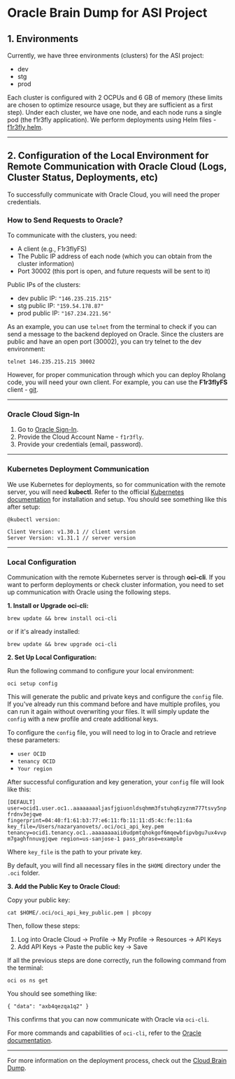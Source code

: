 
# Oracle Brain Dump for ASI Project

## 1. Environments

Currently, we have three environments (clusters) for the ASI project:

-   dev
-   stg
-   prod

Each cluster is configured with 2 OCPUs and 6 GB of memory (these limits are chosen to optimize resource usage, but they are sufficient as a first step). Under each cluster, we have one node, and each node runs a single pod (the f1r3fly application). We perform deployments using Helm files - [f1r3fly helm](https://github.com/F1R3FLY-io/f1r3fly/tree/main/docker/helm).

----------

## 2. Configuration of the Local Environment for Remote Communication with Oracle Cloud (Logs, Cluster Status, Deployments, etc)

To successfully communicate with Oracle Cloud, you will need the proper credentials.

### How to Send Requests to Oracle?

To communicate with the clusters, you need:

-   A client (e.g., F1r3flyFS)
-   The Public IP address of each node (which you can obtain from the cluster information)
-   Port 30002 (this port is open, and future requests will be sent to it)

Public IPs of the clusters:

-   dev public IP: `"146.235.215.215"`
-   stg public IP: `"159.54.178.87"`
-   prod public IP: `"167.234.221.56"`

As an example, you can use `telnet` from the terminal to check if you can send a message to the backend deployed on Oracle. Since the clusters are public and have an open port (30002), you can try telnet to the dev environment:

`telnet 146.235.215.215 30002`

However, for proper communication through which you can deploy Rholang code, you will need your own client. For example, you can use the **F1r3flyFS** client - [git](https://github.com/F1R3FLY-io/F1R3FLYFS).

----------

### Oracle Cloud Sign-In

1.  Go to [Oracle Sign-In](https://www.oracle.com/cloud/sign-in.html).
2.  Provide the Cloud Account Name - `f1r3fly`.
3.  Provide your credentials (email, password).

----------

### Kubernetes Deployment Communication

We use Kubernetes for deployments, so for communication with the remote server, you will need **kubectl**. Refer to the official [Kubernetes documentation](https://kubernetes.io/docs/tasks/tools/) for installation and setup. You should see something like this after setup:
```
@kubectl version:

Client Version: v1.30.1 // client version
Server Version: v1.31.1 // server version
```
----------

### Local Configuration

Communication with the remote Kubernetes server is through **oci-cli**. If you want to perform deployments or check cluster information, you need to set up communication with Oracle using the following steps.

**1. Install or Upgrade oci-cli:**

`brew update && brew install oci-cli`

or if it's already installed:

`brew update && brew upgrade oci-cli`

**2. Set Up Local Configuration:**

Run the following command to configure your local environment:

`oci setup config`

This will generate the public and private keys and configure the `config` file. If you've already run this command before and have multiple profiles, you can run it again without overwriting your files. It will simply update the `config` with a new profile and create additional keys.

To configure the `config` file, you will need to log in to Oracle and retrieve these parameters:

-   `user OCID`
-   `tenancy OCID`
-   `Your region`

After successful configuration and key generation, your `config` file will look like this:

`[DEFAULT]
user=ocid1.user.oc1..aaaaaaaaljasfjgiuonldsqhmm3fstuhq6zyznm777tsvy5npfrdnv3ejqwe
fingerprint=04:40:f1:61:b3:77:e6:11:fb:11:11:d5:4c:fe:11:6a
key_file=/Users/nazaryanovets/.oci/oci_api_key.pem
tenancy=ocid1.tenancy.oc1..aaaaaaaaii0udpmtqhokgof6mqewbfipvbgu7ux4vvpm7gaghfnnuvgjqwe
region=us-sanjose-1
pass_phrase=example`

Where `key_file` is the path to your private key.

By default, you will find all necessary files in the `$HOME` directory under the `.oci` folder.

**3. Add the Public Key to Oracle Cloud:**

Copy your public key:

`cat $HOME/.oci/oci_api_key_public.pem | pbcopy`

Then, follow these steps:

1.  Log into Oracle Cloud -> Profile -> My Profile -> Resources -> API Keys
2.  Add API Keys -> Paste the public key -> Save

If all the previous steps are done correctly, run the following command from the terminal:

`oci os ns get`

You should see something like:

`{
"data": "axb4qezqa1q2"
}`

This confirms that you can now communicate with Oracle via `oci-cli`.

For more commands and capabilities of `oci-cli`, refer to the [Oracle documentation](https://docs.oracle.com/en-us/iaas/tools/oci-cli/3.39.1/oci_cli_docs/).

----------

For more information on the deployment process, check out the [Cloud Brain Dump](https://github.com/F1R3FLY-io/f1r3fly/blob/main/Cloud_brain_dump.md).